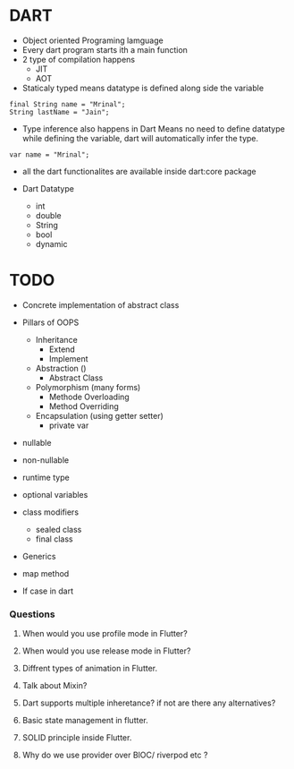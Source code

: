 # DART

- Object oriented Programing lamguage
- Every dart program starts ith a main function
- 2 type of compilation happens
   - JIT
   - AOT
- Staticaly typed
   means datatype is defined along side the variable
```
final String name = "Mrinal";
String lastName = "Jain";
```
- Type inference also happens in Dart
   Means no need to define datatype while defining the variable, dart will automatically infer the type.
```
var name = "Mrinal";
``` 

- all the dart functionalites are available inside dart:core package

- Dart Datatype
   - int
   - double
   - String
   - bool
   - dynamic

# TODO

- Concrete implementation of abstract class
- Pillars of OOPS
   - Inheritance
      - Extend
      - Implement
   - Abstraction ()
      - Abstract Class
   - Polymorphism (many forms)
      - Methode Overloading
      - Method Overriding
   - Encapsulation (using getter setter)
      - private var
- nullable 
- non-nullable
- runtime type
- optional variables
- class modifiers
   - sealed class
   - final class

- Generics
- map method

- If case in dart

### Questions

1. When would you use profile mode in Flutter?

2. When would you use release mode in Flutter?

3. Diffrent types of animation in Flutter.

4. Talk about Mixin?

5. Dart supports multiple inheretance? if not are there any alternatives?

6. Basic state management in flutter.

7. SOLID principle inside Flutter.

8. Why do we use provider over BlOC/ riverpod etc ?